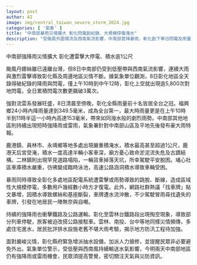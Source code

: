 ```yaml
---
layout: post
author: AI
image: img/central_taiwan_severe_storm_2024.jpg
categories: [ '氣象' ]
title: "中南部暴雨災情擴大 彰化閃電創紀錄、大規模停電淹水"
description: "受颱風外圍環流及西南氣流影響，中南部普降暴雨，彰化創下單日閃電及雨量新高；多地區積水逾1公尺、停電頻傳，道路塌陷、鐵路中斷，居民搶修災情與自嘲找車牌，防汛壓力再現。"
---
```

中南部強降雨災情擴大 彰化遭雷擊大停電、積水逾1公尺

颱風丹娜絲雖已遠離台灣，但8日中南部仍受到低壓帶與西南氣流影響，連續大雨與激烈雷擊導致彰化縣及周邊地區災情不斷。據氣象單位觀測，8日彰化地區全天錄得破紀錄的降雨與閃電，僅上午10時到中午12時，彰化上空就出現逾5,800次對地閃電，全日累積閃電次數更飆破3萬次。

強對流雲系發展旺盛，8日清晨至傍晚，彰化全縣雨量前十名皆居全台之冠。福興鄉24小時內降雨量達到349.5毫米，成為全台第一，最大時雨量更是在上午10時半到11時半這一小時內高達153毫米，帶來如同潑水般的劇烈雨勢。中南部其他地區則持續出現短時強降雨或雷雨，氣象署針對中南部山區及平地先後發布豪大雨特報。

鹿港鎮、員林市、永靖鄉等地多處出現嚴重積淹水，積水最高甚至超過1公尺，鹿港天后宮受淹，積水一度高達半輛小客車深，廟方憂心致命淤泥流失危及古蹟結構。二林鎮則出現罕見道路塌陷，一輛貨車掉落天坑，所幸駕駛平安脫困。埔心社區車庫積水嚴重，彷彿變成臨時泳池，高速公路涵洞積水導致車輛受困。

暴雨同時導致全彰化多處地區配電系統遭雷擊或雨勢導致的跳脫、斷線，造成區域性大規模停電，多數用戶幾經數小時方才復電。此外，網路社群熱議「找車牌」貼文暴增，因積水導致螺絲和基座斷裂，車牌遭水流沖散，不少駕駛冒雨尋找遺失的車牌，引發在地居民一陣無奈與自嘲。

持續的強降雨也衝擊鐵路及公路運輸。彰化至雲林台鐵路段出現掏空現象，導致部分列車停駛，旅客被迫改搭公路接駁車。雲林、南投、台中等地同樣災情頻傳，多處住宅進水，居民批評排水設施老舊不堪大雨考驗，揭示地方防汛工程待加強。

面對嚴峻災情，彰化縣府緊急增派抽水設備，加派人力搶修，並提醒民眾非必要避免外出。氣象單位警示，受低壓與西南風持續輸送水氣影響，今明兩天中南部地區仍有強降雨或雷雨機會，民眾須提高警覺，密切關注天氣與災防資訊。